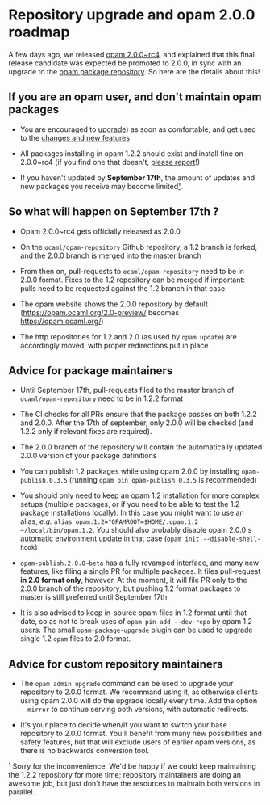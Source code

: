 # Repository upgrade and opam 2.0.0 roadmap

A few days ago, we released [opam 2.0.0~rc4](https://opam.ocaml.org/blog/opam-2-0-0-rc4/), and explained that this final release candidate was expected be promoted to 2.0.0, in sync with an upgrade to the [opam package repository](https://github.com/ocaml/opam-repository). So here are the details about this!

## If you are an opam user, and don't maintain opam packages

- You are encouraged to [upgrade](https://opam.ocaml.org/blog/opam-2-0-0-rc4/)) as soon as comfortable, and get used to the [changes and new features](http://opam.ocaml.org/2.0-preview/doc/Upgrade_guide.html)

- All packages installing in opam 1.2.2 should exist and install fine on 2.0.0~rc4 (if you find one that doesn't, [please report](https://github.com/ocaml/opam/issues)!)

- If you haven't updated by **September 17th**, the amount of updates and new packages you receive may become limited[¹](#foot-1).

## So what will happen on September 17th ?

- Opam 2.0.0~rc4 gets officially released as 2.0.0

- On the `ocaml/opam-repository` Github repository, a 1.2 branch is forked, and the 2.0.0 branch is merged into the master branch

- From then on, pull-requests to `ocaml/opam-repository` need to be in 2.0.0 format. Fixes to the 1.2 repository can be merged if important: pulls need to be requested against the 1.2 branch in that case.

- The opam website shows the 2.0.0 repository by default (https://opam.ocaml.org/2.0-preview/ becomes https://opam.ocaml.org/)

- The http repositories for 1.2 and 2.0 (as used by `opam update`) are accordingly moved, with proper redirections put in place

## Advice for package maintainers

- Until September 17th, pull-requests filed to the master branch of `ocaml/opam-repository` need to be in 1.2.2 format

- The CI checks for all PRs ensure that the package passes on both 1.2.2 and 2.0.0. After the 17th of september, only 2.0.0 will be checked (and 1.2.2 only if relevant fixes are required).

- The 2.0.0 branch of the repository will contain the automatically updated 2.0.0 version of your package definitions

- You can publish 1.2 packages while using opam 2.0.0 by installing `opam-publish.0.3.5` (running `opam pin opam-publish 0.3.5` is recommended)

- You should only need to keep an opam 1.2 installation for more complex setups (multiple packages, or if you need to be able to test the 1.2 package installations locally). In this case you might want to use an alias, _e.g._ `alias opam.1.2="OPAMROOT=$HOME/.opam.1.2 ~/local/bin/opam.1.2`. You should also probably disable opam 2.0.0's automatic environment update in that case (`opam init --disable-shell-hook`)

- `opam-publish.2.0.0~beta` has a fully revamped interface, and many new features, like filing a single PR for multiple packages. It files pull-request **in 2.0 format only**, however. At the moment, it will file PR only to the 2.0.0 branch of the repository, but pushing 1.2 format packages to master is still preferred until September 17th.

- It is also advised to keep in-source opam files in 1.2 format until that date, so as not to break uses of `opam pin add --dev-repo` by opam 1.2 users. The small `opam-package-upgrade` plugin can be used to upgrade single 1.2 `opam` files to 2.0 format.

## Advice for custom repository maintainers

- The `opam admin upgrade` command can be used to upgrade your repository to 2.0.0 format. We recommand using it, as otherwise clients using opam 2.0.0 will do the upgrade locally every time. Add the option `--mirror` to continue serving both versions, with automatic redirects.

- It's your place to decide when/if you want to switch your base repository to 2.0.0 format. You'll benefit from many new possibilities and safety features, but that will exclude users of earlier opam versions, as there is no backwards conversion tool.



<a id="foot-1">¹</a> Sorry for the inconvenience. We'd be happy if we could keep maintaining the 1.2.2 repository for more time; repository maintainers are doing an awesome job, but just don't have the resources to maintain both versions in parallel.
